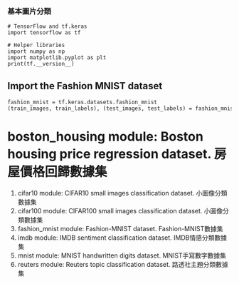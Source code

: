 ### 基本圖片分類

```
# TensorFlow and tf.keras
import tensorflow as tf

# Helper libraries
import numpy as np
import matplotlib.pyplot as plt
print(tf.__version__)
```

## Import the Fashion MNIST dataset

```
fashion_mnist = tf.keras.datasets.fashion_mnist
(train_images, train_labels), (test_images, test_labels) = fashion_mnist.load_data()
```

# boston_housing module: Boston housing price regression dataset.	房屋價格回歸數據集

1. cifar10 module: CIFAR10 small images classification dataset.	小圖像分類數據集
2. cifar100 module: CIFAR100 small images classification dataset.	小圖像分類數據集
3. fashion_mnist module: Fashion-MNIST dataset.			 Fashion-MNIST數據集
4. imdb module: IMDB sentiment classification dataset. 		IMDB情感分類數據集
5. mnist module: MNIST handwritten digits dataset.		 MNIST手寫數字數據集
6. reuters module: Reuters topic classification dataset.		路透社主題分類數據集
